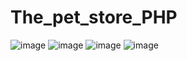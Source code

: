 # The_pet_store_PHP
![image](https://github.com/AntonPolovoy21/The_pet_store_PHP/assets/92354499/b53323ab-23b7-4f91-832e-8a5e07a82638)
![image](https://github.com/AntonPolovoy21/The_pet_store_PHP/assets/92354499/f3a05b58-ea56-4e27-94fd-07223e19563c)
![image](https://github.com/AntonPolovoy21/The_pet_store_PHP/assets/92354499/424539a7-cec0-49a7-b371-fd997df2d94d)
![image](https://github.com/AntonPolovoy21/The_pet_store_PHP/assets/92354499/d140f08d-4078-4d74-9ba4-a845c6adf7eb)

